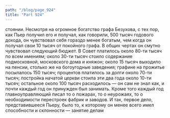 ```yaml
---
path: "/blog/page_924"
title: "Part 924"
---
```


стоянии.
Несмотря на огромное богатство графа Безухова, с тех пор, как Пьер получил его и получал, как говорили, 500 тысяч годового дохода, он чувствовал себя гораздо менее богатым, чем когда он получал свои 10 тысяч от покойного графа. В общих чертах он смутно чувствовал следующий бюджет. В Совет платилось около 80-ти тысяч по всем имениям; около 30-ти тысяч стоило содержание подмосковной, московского дома и княжон; около 15 тысяч выходило на пенсии, столько же на богоугодные заведения; графине на прожитье посылалось 150 тысяч; процентов платилось за долги около 70-ти тысяч; постройка начатой церкви стоила эти два года около 10-ти тысяч; остальное около 100 тысяч расходилось — он сам не знал как, и почти каждый год он принужден был занимать. Кроме того каждый год главноуправляющий писал то о пожарах, то о неурожаях, то о необходимости перестроек фабрик и заводов. И так, первое дело, представившееся Пьеру, было то, к которому он менее всего имел способности и склонности — занятие делам
